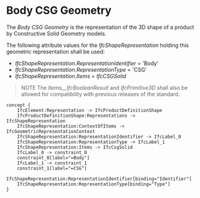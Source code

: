 Body CSG Geometry
=================

The _Body CSG Geometry_ is the representation of the 3D shape of a product by Constructive Solid Geometry models.

The following attribute values for the _IfcShapeRepresentation_ holding this geometric representation shall be used:

* _IfcShapeRepresentation_._RepresentationIdentifier_ = 'Body'
* _IfcShapeRepresentation_._RepresentationType_ = 'CSG'
* _IfcShapeRepresentation_._Items_ = _IfcCSGSolid_

> NOTE  The _Items__IfcBooleanResult_ and _IfcPrimitive3D_ shall also be allowed for compatibility with previous releases of the standard.

```
concept {
    IfcElement:Representation -> IfcProductDefinitionShape
    IfcProductDefinitionShape:Representations -> IfcShapeRepresentation
    IfcShapeRepresentation:ContextOfItems -> IfcGeometricRepresentationContext
    IfcShapeRepresentation:RepresentationIdentifier -> IfcLabel_0
    IfcShapeRepresentation:RepresentationType -> IfcLabel_1
    IfcShapeRepresentation:Items -> IfcCsgSolid
    IfcLabel_0 -> constraint_0
    constraint_0[label="=Body"]
    IfcLabel_1 -> constraint_1
    constraint_1[label="=CSG"]
    IfcShapeRepresentation:RepresentationIdentifier[binding="Identifier"]
    IfcShapeRepresentation:RepresentationType[binding="Type"]
}
```
